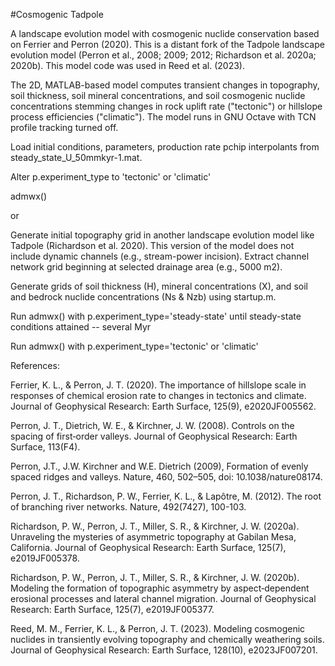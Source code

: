 #Cosmogenic Tadpole

A landscape evolution model with cosmogenic nuclide conservation based on Ferrier and Perron (2020). This is a distant fork of the Tadpole landscape evolution model (Perron et al., 2008; 2009; 2012; Richardson et al. 2020a; 2020b). This model code was used in Reed et al. (2023).

The 2D, MATLAB-based model computes transient changes in topography, soil thickness, soil mineral concentrations, and soil cosmogenic nuclide concentrations stemming changes in rock uplift rate ("tectonic") or hillslope process efficiencies ("climatic"). The model runs in GNU Octave with TCN profile tracking turned off.

Load initial conditions, parameters, production rate pchip interpolants from steady_state_U_50mmkyr-1.mat.

Alter p.experiment_type to 'tectonic' or 'climatic'

admwx()

or

Generate initial topography grid in another landscape evolution model like Tadpole (Richardson et al. 2020). This version of the model does not include dynamic channels (e.g., stream-power incision). Extract channel network grid beginning at selected drainage area (e.g., 5000 m2).

Generate grids of soil thickness (H), mineral concentrations (X), and soil and bedrock nuclide concentrations (Ns & Nzb) using startup.m.

Run admwx() with p.experiment_type='steady-state' until steady-state conditions attained -- several Myr

Run admwx() with p.experiment_type='tectonic' or 'climatic'

References:

Ferrier, K. L., & Perron, J. T. (2020). The importance of hillslope scale in responses of chemical erosion rate to changes in tectonics and climate. Journal of Geophysical Research: Earth Surface, 125(9), e2020JF005562.

Perron, J. T., Dietrich, W. E., & Kirchner, J. W. (2008). Controls on the spacing of first‐order valleys. Journal of Geophysical Research: Earth Surface, 113(F4).

Perron, J.T., J.W. Kirchner and W.E. Dietrich (2009), Formation of evenly spaced ridges and valleys. Nature, 460, 502–505, doi: 10.1038/nature08174.

Perron, J. T., Richardson, P. W., Ferrier, K. L., & Lapôtre, M. (2012). The root of branching river networks. Nature, 492(7427), 100-103.

Richardson, P. W., Perron, J. T., Miller, S. R., & Kirchner, J. W. (2020a). Unraveling the mysteries of asymmetric topography at Gabilan Mesa, California. Journal of Geophysical Research: Earth Surface, 125(7), e2019JF005378.

Richardson, P. W., Perron, J. T., Miller, S. R., & Kirchner, J. W. (2020b). Modeling the formation of topographic asymmetry by aspect‐dependent erosional processes and lateral channel migration. Journal of Geophysical Research: Earth Surface, 125(7), e2019JF005377.

Reed, M. M., Ferrier, K. L., & Perron, J. T. (2023). Modeling cosmogenic nuclides in transiently evolving topography and chemically weathering soils. Journal of Geophysical Research: Earth Surface, 128(10), e2023JF007201.

